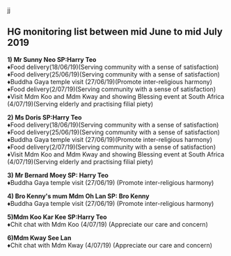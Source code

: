 <link rel='stylesheet' href='https://use.fontawesome.com/releases/v5.7.0/css/all.css' integrity='sha384-lZN37f5QGtY3VHgisS14W3ExzMWZxybE1SJSEsQp9S+oqd12jhcu+A56Ebc1zFSJ' crossorigin='anonymous'>	

<a href="index.html" title="Return"><i class="fa fa-reply fa-3x"></i></a> 

jj

## HG monitoring list between mid June to mid July 2019

<span  style="font-size: 1em;"><b>1) Mr Sunny Neo SP:Harry Teo  </b></span>   
&diams;Food delivery(18/06/19)(Serving community with a sense of satisfaction)  
&diams;Food delivery(25/06/19)(Serving community with a sense of satisfaction)   
&diams;Buddha Gaya temple visit (27/06/19)(Promote inter-religious harmony)  
&diams;Food delivery(2/07/19)(Serving community with a sense of satisfaction)  
&diams;Visit Mdm Koo and Mdm Kway and showing Blessing event at South Africa (4/07/19)(Serving elderly and practising filial piety)

  
<span  style="font-size: 1em;"><b>2) Ms Doris SP:Harry Teo    </b> </span>   
  &diams;Food delivery(18/06/19)(Serving community with a sense of satisfaction)  
  &diams;Food delivery(25/06/19)(Serving community with a sense of satisfaction)   
  &diams;Buddha Gaya temple visit (27/06/19)(Promote inter-religious harmony)  
  &diams;Food delivery(2/07/19)(Serving community with a sense of satisfaction)   
  &diams;Visit Mdm Koo and Mdm Kway and showing Blessing event at South Africa (4/07/19)(Serving elderly and practising filial piety)
	
	
<span  style="font-size: 1em;"><b>3) Mr Bernard Moey SP: Harry Teo  </b></span>    
  &diams;Buddha Gaya temple visit (27/06/19) (Promote inter-religious harmony) 

  
<span  style="font-size: 1em;"><b>4) Bro Kenny's mum Mdm Oh Lan SP: Bro Kenny  </b></span>    
  &diams;Buddha Gaya temple visit (27/06/19) (Promote inter-religious harmony) 

  
<span  style="font-size: 1em;"><b>5)Mdm Koo Kar Kee SP:Harry Teo  </b></span>    
  &diams;Chit chat with Mdm Koo (4/07/19) (Appreciate our care and concern)

  
<span  style="font-size: 1em;"><b>6)Mdm Kway See Lan  </b></span>    
  &diams;Chit chat with Mdm Kway (4/07/19) (Appreciate our care and concern)  